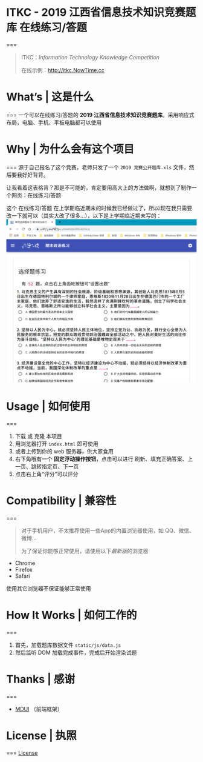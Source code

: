 # ITKC - 2019 江西省信息技术知识竞赛题库 在线练习/答题
===
> ITKC：*Information Technology Knowledge Competition*
>
> 在线示例：http://itkc.NowTime.cc

# What’s | 这是什么
===
一个可以在线练习/答题的 **2019 江西省信息技术知识竞赛题库**。采用响应式布局，电脑、手机、平板电脑都可以使用

# Why | 为什么会有这个项目
===
源于自己报名了这个竞赛，老师只发了一个 `2019 竞赛公开题库.xls` 文件，然后要我好好背背。

让我看着这表格背？那是不可能的，肯定要用高大上的方法做啊，就想到了制作一个网页：在线练习/答题

这个 在线练习/答题 在上学期临近期末的时候我已经做过了，所以i现在我只需要改一下就可以（其实大改了很多...），以下是上学期临近期末写的：
 ![1563011609792.png][1]

 
# Usage | 如何使用
===
1. 下载 或 克隆 本项目
2. 用浏览器打开 `index.html` 即可使用
3. 或者上传到你的 web 服务器，供大家食用
4. 右下角哦有一个 **固定浮动操作按钮**，点击可以进行 刷新、填充正确答案、上一页、跳转指定页、下一页
5. 点击右上角“评分”可以评分

# Compatibility | 兼容性
===
> 对于手机用户，不太推荐使用一些App的内置浏览器使用，如 QQ、微信、微博...
> 
> 为了保证你能够正常使用，请使用以下*最新版*的浏览器
>
- Chrome
- Firefox
- Safari

使用其它浏览器不保证能够正常使用


# How It Works | 如何工作的
===
1. 首先，加载题库数据文件 `static/js/data.js`
2. 然后监听 DOM 加载完成事件，完成后开始渲染试题

# Thanks | 感谢
===
- [MDUI][2] （前端框架） 

# License | 执照
===
[License][3]

 
 [1]: static/img/Snipaste_2019-10-02_17-01-17.png
 [2]: https://github.com/zdhxiong/mdui/
 [3]: LICENSE